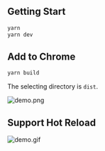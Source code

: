 ## Getting Start

```sh
yarn
yarn dev
```

## Add to Chrome

```sh
yarn build
```
The selecting directory is `dist`.

![demo.png](https://user-images.githubusercontent.com/17779386/120095644-f321d000-c161-11eb-83a2-5ebe63cb5672.png)

## Support Hot Reload

![demo.gif](https://user-images.githubusercontent.com/17779386/120095639-edc48580-c161-11eb-877c-9ca1f3220e42.gif)

